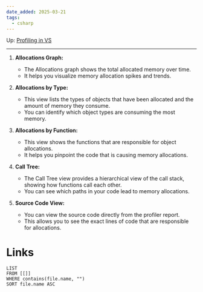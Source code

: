 ```yaml
---
date_added: 2025-03-21
tags:
  - csharp
---
```

Up: [Profiling in VS](Profiling%20in%20VS.md)
___
 1. **Allocations Graph:**
    
    - The Allocations graph shows the total allocated memory over time.
    - It helps you visualize memory allocation spikes and trends.
2. **Allocations by Type:**
    
    - This view lists the types of objects that have been allocated and the amount of memory they consume.
    - You can identify which object types are consuming the most memory.
3. **Allocations by Function:**
    
    - This view shows the functions that are responsible for object allocations.
    - It helps you pinpoint the code that is causing memory allocations.
4. **Call Tree:**
    
    - The Call Tree view provides a hierarchical view of the call stack, showing how functions call each other.
    - You can see which paths in your code lead to memory allocations.
5. **Source Code View:**
    
    - You can view the source code directly from the profiler report.
    - This allows you to see the exact lines of code that are responsible for allocations.
# Links
```dataview
LIST
FROM [[]]
WHERE contains(file.name, "")
SORT file.name ASC
```
